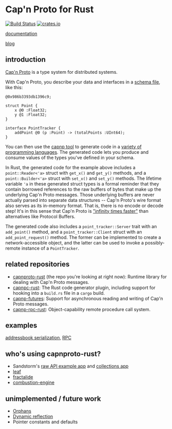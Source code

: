 # Cap'n Proto for Rust

[![Build Status](https://travis-ci.org/dwrensha/capnproto-rust.svg?branch=master)](https://travis-ci.org/dwrensha/capnproto-rust)
[![crates.io](http://meritbadge.herokuapp.com/capnp)](https://crates.io/crates/capnp)

[documentation](https://docs.capnproto-rust.org/capnp/)

[blog](https://dwrensha.github.io/capnproto-rust)

## introduction

[Cap'n Proto](https://capnproto.org) is a type system for distributed systems.

With Cap'n Proto, you describe your data and interfaces
in a [schema file](https://capnproto.org/language.html), like this:

```capnp
@0x986b3393db1396c9;

struct Point {
    x @0 :Float32;
    y @1 :Float32;
}

interface PointTracker {
    addPoint @0 (p :Point) -> (totalPoints :UInt64);
}
```

You can then use the [capnp tool](https://capnproto.org/capnp-tool.html#compiling-schemas)
to generate code in a [variety of programming languages](https://capnproto.org/otherlang.html).
The generated code lets you produce and consume values of the
types you've defined in your schema.

In Rust, the generated code for the example above includes
a `point::Reader<'a>` struct with `get_x()` and `get_y()` methods,
and a `point::Builder<'a>` struct with `set_x()` and `set_y()` methods.
The lifetime variable `'a` in these generated struct types
is a formal reminder that they contain borrowed references to
the raw buffers of bytes that make up the underlying Cap'n Proto messages.
Those underlying buffers are never actually parsed into
separate data structures -- Cap'n Proto's wire format also serves as its in-memory format.
That is, there is no encode or decode step!
It's in this sense that Cap'n Proto is
["infinity times faster"](https://capnproto.org/news/2013-04-01-announcing-capn-proto.html)
than alternatives like Protocol Buffers.

The generated code also includes
a `point_tracker::Server` trait with an `add_point()` method,
and a `point_tracker::Client` struct with an `add_point_request()` method.
The former can be implemented to create a network-accessible object,
and the latter can be used to invoke a possibly-remote instance of a `PointTracker`.

## related repositories
- [capnproto-rust](https://github.com/dwrensha/capnproto-rust) (the repo you're looking at right now):
  Runtime library for dealing with Cap'n Proto messages.
- [capnpc-rust](https://github.com/dwrensha/capnpc-rust): The Rust code generator plugin, including
  support for hooking into a `build.rs` file in a `cargo` build.
- [capnp-futures](https://github.com/dwrensha/capnp-futures-rs): Support for asynchronous reading and writing
  of Cap'n Proto messages.
- [capnp-rpc-rust](https://github.com/dwrensha/capnp-rpc-rust): Object-capability remote procedure call
  system.

## examples

[addressbook serialization](https://github.com/dwrensha/capnpc-rust/tree/master/example/addressbook),
[RPC](https://github.com/dwrensha/capnp-rpc-rust/tree/master/examples)

## who's using capnproto-rust?

- Sandstorm's [raw API example app](https://github.com/dwrensha/sandstorm-rawapi-example-rust) and
  [collections app](https://github.com/sandstorm-io/collections-app)
- [leaf](https://github.com/autumnai/leaf)
- [fractalide](https://github.com/fractalide/fractalide)
- [combustion-engine](https://github.com/combustion-engine/combustion/tree/master/combustion_protocols)

## unimplemented / future work

- [Orphans](https://capnproto.org/cxx.html#orphans)
- [Dynamic reflection](https://capnproto.org/cxx.html#dynamic-reflection)
- Pointer constants and defaults


